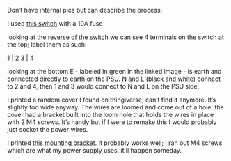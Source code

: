 Don’t have internal pics but can describe the process:

I used [this switch](http://www.amazon.com/gp/product/B00511QVVK?psc=1&redirect=true&ref_=oh_aui_detailpage_o05_s03) with a 10A fuse

looking at [the reverse of the switch](http://www.electro-tech-online.com/customimages/2011/10/2prtgk1-1.jpg) we can see 4 terminals on the switch at the top; label them as such:

1  |  2 
3  |  4

looking at the bottom E - labeled in green in the linked image - is earth and connected directly to earth on the PSU. N and L (black and white) connect to 2 and 4, then 1 and 3 would connect to N and L on the PSU side. 

I printed a random cover I found on thingiverse; can’t find it anymore. It’s slightly too wide anyway. The wires are loomed and come out of a hole; the cover had a bracket built into the loom hole that holds the wires in place with 2 M4 screws. It’s handy but if I were to remake this I would probably just socket the power wires. 

I printed [this mounting bracket](http://www.thingiverse.com/thing:46324). It probably works well; I ran out M4 screws which are what my power supply uses. it’ll happen someday.
